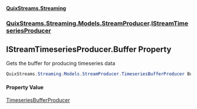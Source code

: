 #### [QuixStreams.Streaming](index.md 'index')
### [QuixStreams.Streaming.Models.StreamProducer](QuixStreams.Streaming.Models.StreamProducer.md 'QuixStreams.Streaming.Models.StreamProducer').[IStreamTimeseriesProducer](IStreamTimeseriesProducer.md 'QuixStreams.Streaming.Models.StreamProducer.IStreamTimeseriesProducer')

## IStreamTimeseriesProducer.Buffer Property

Gets the buffer for producing timeseries data

```csharp
QuixStreams.Streaming.Models.StreamProducer.TimeseriesBufferProducer Buffer { get; }
```

#### Property Value
[TimeseriesBufferProducer](TimeseriesBufferProducer.md 'QuixStreams.Streaming.Models.StreamProducer.TimeseriesBufferProducer')